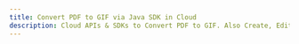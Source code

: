 ---title: Convert PDF to GIF via Java SDK in Clouddescription: Cloud APIs & SDKs to Convert PDF to GIF. Also Create, Edit & Render Microsoft Word & OpenOffice documents in the Cloud.---